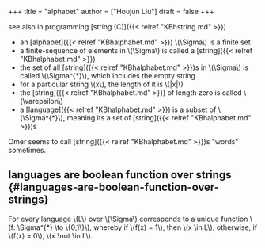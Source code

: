 +++
title = "alphabet"
author = ["Houjun Liu"]
draft = false
+++

see also in programming [string (C)]({{< relref "KBhstring.md" >}})

-   an [alphabet]({{< relref "KBhalphabet.md" >}}) \\(\Sigma\\) is a finite set
-   a finite-sequence of elements in \\(\Sigma\\) is called a [string]({{< relref "KBhalphabet.md" >}})
-   the set of all [string]({{< relref "KBhalphabet.md" >}})s in \\(\Sigma\\) is called \\(\Sigma^{\*}\\), which includes the empty string
-   for a particular string \\(x\\), the length of it is \\(|x|\\)
-   the [string]({{< relref "KBhalphabet.md" >}}) of length zero is called \\(\varepsilon\\)
-   a [language]({{< relref "KBhalphabet.md" >}}) is a subset of \\(\Sigma^{\*}\\), meaning its a set of [string]({{< relref "KBhalphabet.md" >}})s

Omer seems to call [string]({{< relref "KBhalphabet.md" >}})s "words" sometimes.


## languages are boolean function over strings {#languages-are-boolean-function-over-strings}

For every language \\(L\\) over \\(\Sigma\\) corresponds to a unique function \\(f: \Sigma^{\*} \to  \\{0,1\\}\\), whereby if \\(f(x) = 1\\), then \\(x \in L\\); otherwise, if \\(f(x) = 0\\), \\(x \not \in L\\).
